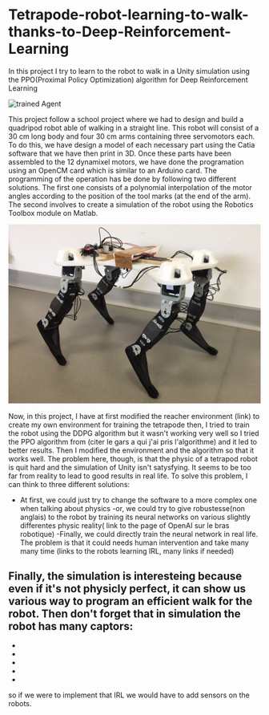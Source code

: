 [//]: # (Image References)

[image1]: walking.gif "Trained Agent"
[image2]: couverture.png "Tetrapode"



# Tetrapode-robot-learning-to-walk-thanks-to-Deep-Reinforcement-Learning
In this project I try to learn to the robot to walk in a Unity simulation using the PPO(Proximal Policy Optimization) algorithm for Deep Reinforcement Learning

![trained Agent][image1]

This project follow a school project where we had to design and build a quadripod robot able of walking in a straight line. This robot will consist of a 30 cm long body and four 30 cm arms  containing three servomotors each. To do this, we have design a model of each necessary part using the Catia software that we have then print in 3D. Once these parts have been assembled to the 12 dynamixel motors, we have done the programation using an OpenCM card which is similar to an Arduino card. The programming of the operation has be done by following two different solutions. The first one consists of a polynomial interpolation of the motor angles according to the position of the tool marks (at the end of the arm). The second involves to create a simulation of the robot using the Robotics Toolbox module on Matlab.

![Tetrapode Robot][image2] 

Now, in this project, I have at first modified the reacher environment (link) to create my own environment for training the tetrapode then, I tried to train the robot using the DDPG algorithm but it wasn't working very well so I tried the PPO algorithm from (citer le gars a qui j'ai pris l'algorithme) and it led to better results. Then I modified the environment and the algorithm so that it works well. The problem here, though, is that the physic of a tetrapod robot is quit hard and the simulation of Unity isn't satysfying. It seems to be too far from reality to lead to good results in real life. 
To solve this problem, I can think to three different solutions:
- At first, we could just try to change the software to a more complex one when talking about physics
-or, we could try to give robustesse(non anglais) to the robot by training its neural networks on various slightly differentes physic reality( link to the page of OpenAI sur le bras robotique)
-Finally, we could directly train the neural network in real life. The problem is that it could needs human intervention and take many many time (links to the robots learning IRL, many links if needed)

Finally, the simulation is interesteing because even if it's not physicly perfect, it can show us various way to program an efficient walk for the robot.
Then don't forget that in simulation the robot has many captors:
-
-
-
-
-
-

so if we were to implement that IRL we would have to add sensors on the robots.


